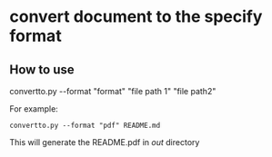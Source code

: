 # convert document to the specify format

## How to use

convertto.py --format "format" "file path 1" "file path2"

For example:
```
convertto.py --format "pdf" README.md
```

This will generate the README.pdf in *out* directory